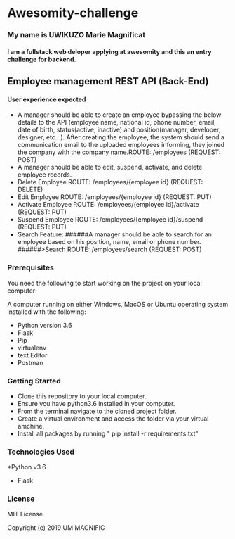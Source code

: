 # Awesomity-challenge

### My name is UWIKUZO Marie Magnificat
#### I am a fullstack web deloper applying at awesomity and this an entry challenge for backend.

## Employee management REST API (Back-End)
#### User experience expected
* A manager should be able to create an employee bypassing the below details to the API (employee name, national id, phone number, email, date of birth, status(active, inactive) and position(manager, developer, designer, etc...). After creating the employee, the system should send a communication email to the uploaded employees informing, they joined the company with the company name.ROUTE: /employees (REQUEST: POST)
* A manager should be able to edit, suspend, activate, and delete employee records.
* Delete Employee ROUTE: /employees/{employee id} (REQUEST: DELETE)
* Edit Employee ROUTE: /employees/{employee id} (REQUEST: PUT)
* Activate Employee ROUTE: /employees/{employee id}/activate (REQUEST: PUT)
* Suspend Employee ROUTE: /employees/{employee id}/suspend (REQUEST: PUT)
* Search Feature:
######A manager should be able to search for an employee based on his position, name, email or phone number.
######>Search ROUTE: /employees/search (REQUEST: POST)

### Prerequisites
You need the following to start working on the project on your local computer:

A computer running on either Windows, MacOS or Ubuntu operating system installed with the following:
* Python version 3.6
* Flask
* Pip
* virtualenv
* text  Editor
* Postman

### Getting Started

* Clone this repository to your local computer.
* Ensure you have python3.6 installed in your computer.
* From the terminal navigate to the cloned project folder.
* Create a virtual environment and access the folder via your virtual amchine.
* Install all packages by running " pip install -r requirements.txt"

### Technologies Used
*Python v3.6
* Flask

### License
MIT License

Copyright (c) 2019 UM MAGNIFIC
